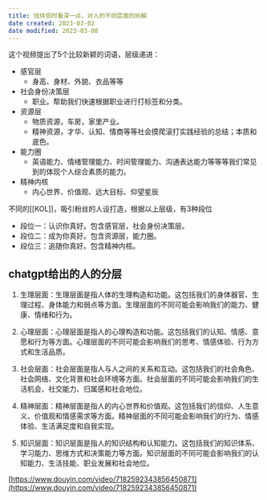 ```yaml
---
title: 找伴侣时看深一点，对人的不同层面的拆解
date created: 2023-03-02
date modified: 2023-03-08
---
```


这个视频提出了5个比较新颖的词语，层级递进：

- 感官层
	- 身高、身材、外貌、衣品等等
- 社会身份决策层
	- 职业。帮助我们快速根据职业进行打标签和分类。
- 资源层
	- 物质资源，车房，家里产业。
	- 精神资源，才华、认知、情商等等社会摸爬滚打实践经验的总结；本质和底色。
- 能力圈
	- 英语能力、情绪管理能力、时间管理能力、沟通表达能力等等等我们常见到的体现个人综合素质的能力。
- 精神内核
	- 内心世界、价值观、远大目标、仰望星辰

不同的[[KOL]]，吸引粉丝的人设打造，根据以上层级，有3种段位

- 段位一：认识你真好。包含感官层，社会身份决策层。
- 段位二：成为你真好。包含资源层，能力圈。
- 段位三：追随你真好。包含精神内核。

## chatgpt给出的人的分层

1. 生理层面：生理层面是指人体的生理构造和功能。这包括我们的身体器官、生理过程、身体能力和弱点等方面。生理层面的不同可能会影响我们的能力、健康、情绪和行为。
	
2. 心理层面：心理层面是指人的心理构造和功能。这包括我们的认知、情感、意愿和行为等方面。心理层面的不同可能会影响我们的思考、情感体验、行为方式和生活品质。
	
3. 社会层面：社会层面是指人与人之间的关系和互动。这包括我们的社会角色、社会网络、文化背景和社会环境等方面。社会层面的不同可能会影响我们的生活机会、社交能力、归属感和社会地位。
	
4. 精神层面：精神层面是指人的内心世界和价值观。这包括我们的信仰、人生意义、价值观和情感需求等方面。精神层面的不同可能会影响我们的行为、情感体验、生活满足度和自我实现。
	
5. 知识层面：知识层面是指人的知识结构和认知能力。这包括我们的知识体系、学习能力、思维方式和决策能力等方面。知识层面的不同可能会影响我们的认知能力、生活技能、职业发展和社会地位。

[https://www.douyin.com/video/7182592343856450871](https://www.douyin.com/video/7182592343856450871)

